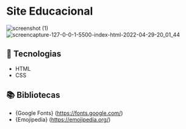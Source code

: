 # Site Educacional
![screenshot (1)](https://user-images.githubusercontent.com/102835801/166078850-d7f67a94-f259-43d9-ba01-04ab3f4c4cf3.png)
![screencapture-127-0-0-1-5500-index-html-2022-04-29-20_01_44](https://user-images.githubusercontent.com/102835801/166078841-ae83222b-c639-49c1-bd8b-a98e89cb4bbb.png)

## 🚀 Tecnologias

- HTML
- CSS

## 📚 Bibliotecas

- {Google Fonts} (https://fonts.google.com/)
- {Emojipedia} (https://emojipedia.org/)

